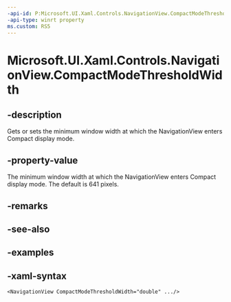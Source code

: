 ```yaml
---
-api-id: P:Microsoft.UI.Xaml.Controls.NavigationView.CompactModeThresholdWidth
-api-type: winrt property
ms.custom: RS5
---
```

<!-- Property syntax.
public double CompactModeThresholdWidth { get;  set; }
-->

# Microsoft.UI.Xaml.Controls.NavigationView.CompactModeThresholdWidth


## -description

Gets or sets the minimum window width at which the NavigationView enters Compact display mode.


## -property-value

The minimum window width at which the NavigationView enters Compact display mode. The default is 641 pixels.


## -remarks


## -see-also


## -examples


## -xaml-syntax

```xaml
<NavigationView CompactModeThresholdWidth="double" .../>
```


